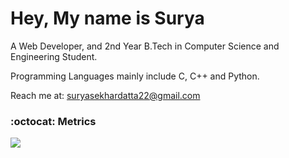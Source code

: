 # Hey, My name is Surya

A Web Developer, and 2nd Year B.Tech in Computer Science and Engineering Student. 

Programming Languages mainly include C, C++ and Python.

Reach me at: suryasekhardatta22@gmail.com

<!--
# Hi there 👋
## I am Swapnanil Ray aka RedHatPanda 🐼

**redhatpanda/redhatpanda** is a ✨ _special_ ✨ repository because its `README.md` (this file) appears on your GitHub profile.

Here are some ideas to get you started:

- 🔭 I’m currently working on ...
- 🌱 I’m currently learning ...
- 👯 I’m looking to collaborate on ...
- 🤔 I’m looking for help with ...
- 💬 Ask me about ...
- 📫 How to reach me: ...
- 😄 Pronouns: ...
- ⚡ Fun fact: ...
-->
### :octocat: Metrics
<img align="center" src="https://github-readme-streak-stats.herokuapp.com/?user=suryasekhar14&theme=radical&custom_title=streak-stats&hide_border=true&layout=compact" /><br>
